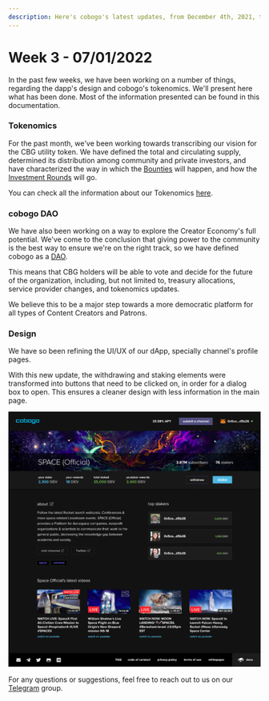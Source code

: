 ```yaml
---
description: Here's cobogo's latest updates, from December 4th, 2021, to January 7th, 2022.
---
```


# Week 3 - 07/01/2022

In the past few weeks, we have been working on a number of things, regarding the dapp's design and cobogo's tokenomics. We'll present here what has been done. Most of the information presented can be found in this documentation.

### Tokenomics

For the past month, we've been working towards transcribing our vision for the CBG utility token. We have defined the total and circulating supply, determined its distribution among community and private investors, and have characterized the way in which the [Bounties](broken-reference/) will happen, and how the [Investment Rounds](broken-reference/) will go.

You can check all the information about our Tokenomics [here](broken-reference).

### cobogo DAO

We have also been working on a way to explore the Creator Economy's full potential. We've come to the conclusion that giving power to the community is the best way to ensure we're on the right track, so we have defined cobogo as a [DAO](broken-reference/).

This means that CBG holders will be able to vote and decide for the future of the organization, including, but not limited to, treasury allocations, service provider changes, and tokenomics updates.

We believe this to be a major step towards a more democratic platform for all types of Content Creators and Patrons.

### Design

We have so been refining the UI/UX of our dApp, specially channel's profile pages.

With this new update, the withdrawing and staking elements were transformed into buttons that need to be clicked on, in order for a dialog box to open. This ensures a cleaner design with less information in the main page.

![](<../../.gitbook/assets/Profile v2 - 01.png>)

For any questions or suggestions, feel free to reach out to us on our [Telegram](https://t.me/cobogosocial) group.
